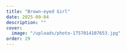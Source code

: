 ```yaml
---
title: "Brown-eyed Girl"
date: 2025-09-04
description: ""
cover:
  image: "/uploads/photo-1757014107653.jpg"
order: 29
---
```


